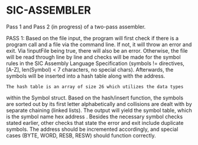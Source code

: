 # SIC-ASSEMBLER
Pass 1 and Pass 2 (in progress) of a two-pass assembler.

PASS 1: 	Based on the file input, the program
will first check if there is a program call and a file via the command
line. If not, it will throw an error and exit. Via !inputFile being true,
there will also be an error. Otherwise, the file will be read through line
by line and checks will be made for the symbol rules in the SIC Assembly 
Language Specification (symbols != directives, [A-Z], len(Symbol) < 7 characters, 
no special chars). Afterwards, the symbols will be inserted into a
hash table along with the address. 

	The hash table is an array of size 26 which utilizes the data types 
within the Symbol struct. Based on the hash/insert function, the symbols
are sorted out by its first letter alphabetically and collisions are dealt 
with by separate chaining (linked lists). The output will yield the symbol
table, which is the symbol name <tab>hex address <CrLf>. Besides the necessary 
symbol checks stated earlier, other checks that state the error and exit 
include duplicate symbols. The address should be incremented accordingly, and 
special cases (BYTE, WORD, RESB, RESW) should function correctly.

